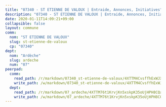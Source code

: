 ```yaml
---
title: "07340 - ST ETIENNE DE VALOUX | Entraide, Annonces, Initiatives"
description: "07340 - ST ETIENNE DE VALOUX | Entraide, Annonces, Initiatives"
date: 2020-01-11T14:09:21+09:00
collapsible: false
layout: commune
comm:
  nom: "ST ETIENNE DE VALOUX"
  slug: st-etienne-de-valoux
  cp: "07340"
dept:
  nom: "Ardèche"
  slug: ardeche
  num: "07"
peerpad:
  comm:
    read_path: /r/markdown/07340_st-etienne-de-valoux/4XTTM4CvsffhExWJXDVaNR51geUatdTggyWgFSdBoRomQnDFk
    write_path: /w/markdown/07340_st-etienne-de-valoux/4XTTM4CvsffhExWJXDVaNR51geUatdTggyWgFSdBoRomQnDFk-K3TgUBGLuZgEkyDkcgShRT1JJBVsB2fbTMoaNC6CaV3jGT1jdAV7c5Lsfw13TZ34hd3RfQPVk6GLdLPYMvueXaMT8N3Qjv5ypRANWQFbsEhgisrp2gagzU9Uv9uHjFXpydMBBskA
  dept:
    read_path: /r/markdown/07_ardeche/4XTTM76t1KrvjKn5xskpK35oUjHPH8CQaLdMsC4TVbgaVPp9H
    write_path: /w/markdown/07_ardeche/4XTTM76t1KrvjKn5xskpK35oUjHPH8CQaLdMsC4TVbgaVPp9H-K3TgTz6XqMtb1TG26LozWQGWzYCmeEroVRKKCBntm7SADEzfC88gC5qx4GzHEVb3Y3CHH1FRtgCq45v9wokwFBFS6YysdmDNnD29f5C4C6FuF2ZpCUFJZY3XzmFx1kWscUwpw6qR
---
```


